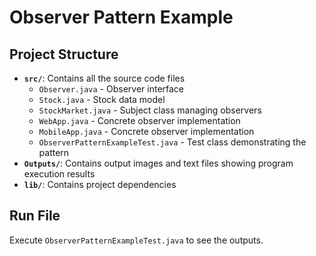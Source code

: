 # Observer Pattern Example

## Project Structure

- **`src/`**: Contains all the source code files
  - `Observer.java` - Observer interface
  - `Stock.java` - Stock data model
  - `StockMarket.java` - Subject class managing observers
  - `WebApp.java` - Concrete observer implementation
  - `MobileApp.java` - Concrete observer implementation
  - `ObserverPatternExampleTest.java` - Test class demonstrating the pattern
- **`Outputs/`**: Contains output images and text files showing program execution results
- **`lib/`**: Contains project dependencies

## Run File
Execute `ObserverPatternExampleTest.java` to see the outputs.

